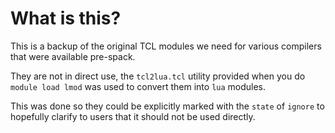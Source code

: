# What is this?

This is a backup of the original TCL modules we need
for various compilers that were available pre-spack.

They are not in direct use, the `tcl2lua.tcl` utility
provided when you do `module load lmod` was used to
convert them into `lua` modules.

This was done so they could be explicitly marked
with the `state` of `ignore` to hopefully clarify
to users that it should not be used directly.
